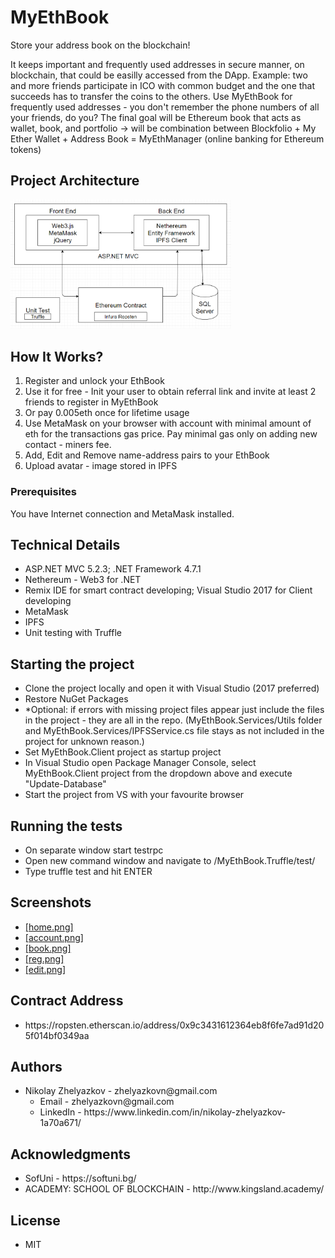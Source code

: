  <h1>MyEthBook</h1>
 
<p>Store your address book on the blockchain!</p>

<p>It keeps important and frequently used addresses in secure manner, on blockchain, that could be easilly accessed from the DApp. Example: two and more friends participate in ICO with common budget and the one that succeeds has to transfer the coins to the others. Use MyEthBook for frequently used addresses - you don't remember the phone numbers of all your friends, do you? The final goal will be Ethereum book that acts as wallet, book, and portfolio -> will be combination between Blockfolio + My Ether Wallet + Address Book = MyEthManager (online banking for Ethereum tokens)</p>

<h2>Project Architecture</h2>
<p>
<img style="max-width:70% !important;" width="500" src="https://raw.githubusercontent.com/zhelyazkovn/MyEthBook/master/MyEthBook.Client/img/diagram.png" />

</p>

<h2>How It Works?</h2>
<p>
<ol>
<li>Register and unlock your EthBook</li>
<li>Use it for free - Init your user to obtain referral link and invite at least 2 friends to register in MyEthBook</li>
<li>Or pay 0.005eth once for lifetime usage</li>
<li>Use MetaMask on your browser with account with minimal amount of eth for the transactions gas price. Pay minimal gas only on adding new contact - miners fee.</li>
<li>Add, Edit and Remove name-address pairs to your EthBook</li>
<li>Upload avatar - image stored in IPFS</li>
</ol>
</p>

<h3>Prerequisites</h2>
<p>
You have Internet connection and MetaMask installed.
</p>


<h2>Technical Details</h2>
<p>
<ul>
<li>ASP.NET MVC 5.2.3; .NET Framework 4.7.1</li>
<li>Nethereum - Web3 for .NET</li>
<li>Remix IDE for smart contract developing; Visual Studio 2017 for Client developing</li>
<li>MetaMask</li>
<li>IPFS</li>
<li>Unit testing with Truffle</li>
</ul>
</p>

<h2>Starting the project</h2>
<p>
<ul>
<li>Clone the project locally and open it with Visual Studio (2017 preferred)</li>
<li>Restore NuGet Packages</li>
<li>*Optional: if errors with missing project files appear just include the files in the project - they are all in the repo. (MyEthBook.Services/Utils folder and MyEthBook.Services/IPFSService.cs file stays as not included in the project for unknown reason.)</li>
<li>Set MyEthBook.Client project as startup project</li>
<li>In Visual Studio open Package Manager Console, select MyEthBook.Client project from the dropdown above and execute "Update-Database"</li>
<li>Start the project from VS with your favourite browser</li>
</ul>
</p>

<h2>Running the tests</h2>
<p>
<ul>
<li>On separate window start testrpc</li>
<li>Open new command window and navigate to /MyEthBook.Truffle/test/</li>
<li>Type truffle test and hit ENTER</li>
</ul>
</p>

<h2>Screenshots</h2>
<p>
<ul>
<li><a target="_blank" href="https://raw.githubusercontent.com/zhelyazkovn/MyEthBook/master/MyEthBook.Client/img/demo_img/home.png">[home.png]</a></li>
<li><a target="_blank"  href="https://raw.githubusercontent.com/zhelyazkovn/MyEthBook/master/MyEthBook.Client/img/demo_img/account.png">[account.png]</a></li>
<li><a target="_blank"  href="https://raw.githubusercontent.com/zhelyazkovn/MyEthBook/master/MyEthBook.Client/img/demo_img/book.png">[book.png]</a></li>
<li><a target="_blank"  href="https://raw.githubusercontent.com/zhelyazkovn/MyEthBook/master/MyEthBook.Client/img/demo_img/reg.png">[reg.png]</a></li>
<li><a target="_blank"  href="https://raw.githubusercontent.com/zhelyazkovn/MyEthBook/master/MyEthBook.Client/img/demo_img/edit.png">[edit.png]</a></li>
</ul>
</p>

<h2>Contract Address</h2>
<p>
<ul>
<li>https://ropsten.etherscan.io/address/0x9c3431612364eb8f6fe7ad91d205f014bf0349aa</li>
</ul>
</p>

<h2>Authors</h2>
<p>
<ul>
<li>Nikolay Zhelyazkov - zhelyazkovn@gmail.com
	<ul>
	<li>Email - zhelyazkovn@gmail.com</li>
	<li>LinkedIn - https://www.linkedin.com/in/nikolay-zhelyazkov-1a70a671/</li>
	</ul>

</li>
</ul>
</p>

<h2>Acknowledgments</h2>
<p>
<ul>
<li>SofUni - https://softuni.bg/</li>
<li>ACADEMY: SCHOOL OF BLOCKCHAIN - http://www.kingsland.academy/</li>
</ul>
</p>

<h2>License</h2>
<p>
<ul>
<li>MIT</li>
</ul>
</p>